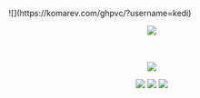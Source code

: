 <p>
![](https://komarev.com/ghpvc/?username=kedi)
</p>
<div align="center">
    <a href="https://discord.com/users/538846533123309584" title="Discord Account"><img src="https://lanyard-profile-readme.vercel.app/api/538846533123309584"></a>
</div>

<br>
<br>

<p align="center">
  <a href="mailto:contact@enesemre.com.tr" target"blank_"><img src="https://img.shields.io/badge/contact@enesemre.com.tr%20-111111.svg?&style=for-the-badge&logo=mailgun&logoColor=white"></a>
</p>

<p align="center">
   <a href="https://discord.com/users/538846533123309584" target"blank_"><img src="https://img.shields.io/badge/discord%20-111111.svg?&style=for-the-badge&logo=discord&logoColor=white"></a>
   <a href="https://www.youtube.com/Emre4x0" target"blank_"><img src="https://img.shields.io/badge/youtube%20-111111.svg?&style=for-the-badge&logo=youtube&logoColor=white"></a>
   <a href="https://github.com/emre4x0" target"blank_"><img src="https://img.shields.io/badge/GitHub%20-111111.svg?&style=for-the-badge&logo=github&logoColor=white"></a>
  </p>
  
